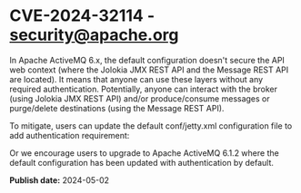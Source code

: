 # CVE-2024-32114 - security@apache.org

In Apache ActiveMQ 6.x, the default configuration doesn't secure the API web context (where the Jolokia JMX REST API and the Message REST API are located).
It means that anyone can use these layers without any required authentication. Potentially, anyone can interact with the broker (using Jolokia JMX REST API) and/or produce/consume messages or purge/delete destinations (using the Message REST API).

To mitigate, users can update the default conf/jetty.xml configuration file to add authentication requirement:
<bean id="securityConstraintMapping" class="org.eclipse.jetty.security.ConstraintMapping">
  <property name="constraint" ref="securityConstraint" />
  <property name="pathSpec" value="/" />
</bean>

Or we encourage users to upgrade to Apache ActiveMQ 6.1.2 where the default configuration has been updated with authentication by default.


**Publish date:** 2024-05-02
